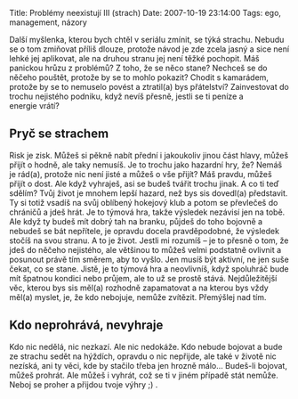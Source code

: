 Title: Problémy neexistují III (strach)
Date: 2007-10-19 23:14:00
Tags: ego, management, názory

Další myšlenka, kterou bych chtěl v seriálu zmínit, se týká strachu. Nebudu se o tom zmiňovat příliš dlouze, protože návod je zde zcela jasný a sice není lehké jej aplikovat, ale na druhou stranu jej není těžké pochopit. Máš panickou hrůzu z problémů? Z toho, že se něco stane? Nechceš se do něčeho pouštět, protože by se to mohlo pokazit? Chodit s kamarádem, protože by se to nemuselo povést a ztratil(a) bys přátelství? Zainvestovat do trochu nejistého podniku, když nevíš přesně, jestli se ti peníze a energie vrátí?

## Pryč se strachem

Risk je zisk. Můžeš si pěkně nabít přední i jakoukoliv jinou část hlavy, můžeš přijít o hodně, ale taky nemusíš. Je to trochu jako hazardní hry, že? Nemáš je rád(a), protože nic není jisté a můžeš o vše přijít? Máš pravdu, můžeš přijít o dost. Ale když vyhraješ, asi se budeš tvářit trochu jinak. A co ti teď sdělím? Tvůj život je mnohem lepší hazard, než bys sis dovedl(a) představit. Ty si totiž vsadíš na svůj oblíbený hokejový klub a potom se převlečeš do chráničů a jdeš hrát. Je to týmová hra, takže výsledek nezávisí jen na tobě. Ale když ty budeš mít dobrý tah na branku, půjdeš do toho bojovně a nebudeš se bát nepřítele, je opravdu docela pravděpodobné, že výsledek stočíš na svou stranu. A to je život. Jestli mi rozumíš – je to přesně o tom, že jdeš do něčeho nejistého, ale většinou to můžeš velmi podstatně ovlivnit a posunout právě tím směrem, aby to vyšlo. Jen musíš být aktivní, ne jen suše čekat, co se stane. Jistě, je to týmová hra a neovlivníš, když spoluhráč bude mít špatnou kondici nebo průjem, ale to už se prostě stává. Nejdůležitější věc, kterou bys sis měl(a) rozhodně zapamatovat a na kterou bys vždy měl(a) myslet, je, že kdo nebojuje, nemůže zvítězit. Přemýšlej nad tím.

## Kdo neprohrává, nevyhraje

Kdo nic nedělá, nic nezkazí. Ale nic nedokáže. Kdo nebude bojovat a bude ze strachu sedět na hýždích, opravdu o nic nepřijde, ale také v životě nic nezíská, ani ty věci, kde by stačilo třeba jen hrozně málo… Budeš-li bojovat, můžeš prohrát. Ale můžeš i vyhrát, což se ti v jiném případě stát nemůže. Neboj se proher a přijdou tvoje výhry ;) .